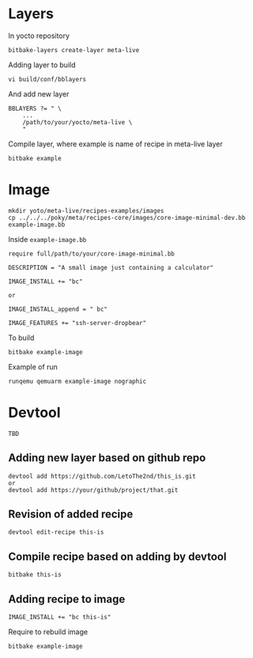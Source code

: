 # Layers

In yocto repository

```
bitbake-layers create-layer meta-live
```

Adding layer to build

```
vi build/conf/bblayers
```

And add new layer

```
BBLAYERS ?= " \
    ...
    /path/to/your/yocto/meta-live \
    "
```

Compile layer, where example is name of recipe in meta-live layer

```
bitbake example
```

# Image

```
mkdir yoto/meta-live/recipes-examples/images
cp ../../../poky/meta/recipes-core/images/core-image-minimal-dev.bb example-image.bb
```

Inside ```example-image.bb```

```
require full/path/to/your/core-image-minimal.bb

DESCRIPTION = "A small image just containing a calculator"

IMAGE_INSTALL += "bc"

or

IMAGE_INSTALL_append = " bc"

IMAGE_FEATURES += "ssh-server-dropbear"
```

To build

```
bitbake example-image
```

Example of run

```
runqemu qemuarm example-image nographic
```

# Devtool

```
TBD
```

## Adding new layer based on github repo

```
devtool add https://github.com/LetoThe2nd/this_is.git
or
devtool add https://your/github/project/that.git
```

## Revision of added recipe

```
devtool edit-recipe this-is
```

## Compile recipe based on adding by devtool

```
bitbake this-is
```

## Adding recipe to image

```
IMAGE_INSTALL += "bc this-is"
```

Require to rebuild image

```
bitbake example-image
```